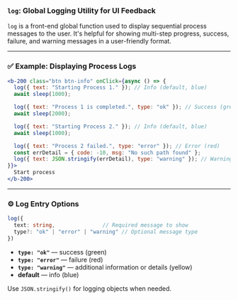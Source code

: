 ### `log`: Global Logging Utility for UI Feedback

`log` is a front-end global function used to display sequential process messages to the user. It's helpful for showing multi-step progress, success, failure, and warning messages in a user-friendly format.

---

### ✅ Example: Displaying Process Logs

```jsx
<b-200 class="btn btn-info" onClick={async () => {
  log({ text: "Starting Process 1." }); // Info (default, blue)
  await sleep(1000);

  log({ text: "Process 1 is completed.", type: "ok" }); // Success (green)
  await sleep(2000);

  log({ text: "Starting Process 2." }); // Info (default, blue)
  await sleep(1000);

  log({ text: "Process 2 failed.", type: "error" }); // Error (red)
  const errDetail = { code: -10, msg: "No such path found" };
  log({ text: JSON.stringify(errDetail), type: "warning" }); // Warning (yellow)
}}>
  Start process
</b-200>
```

---

### ⚙️ Log Entry Options

```ts
log({
  text: string,               // Required message to show
  type?: "ok" | "error" | "warning" // Optional message type
})
```

- **`type: "ok"`** — success (green)
- **`type: "error"`** — failure (red)
- **`type: "warning"`** — additional information or details (yellow)
- **default** — info (blue)

Use `JSON.stringify()` for logging objects when needed.

